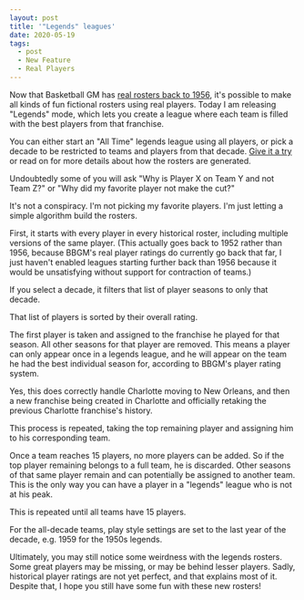 ```yaml
---
layout: post
title: '"Legends" leagues'
date: 2020-05-19
tags:
  - post
  - New Feature
  - Real Players
---
```


Now that Basketball GM has [real rosters back to 1956](/blog/2020/05/beta-real-rosters-back-to-1956/), it's possible to make all kinds of fun fictional rosters using real players. Today I am releasing "Legends" mode, which lets you create a league where each team is filled with the best players from that franchise.

You can either start an "All Time" legends league using all players, or pick a decade to be restricted to teams and players from that decade. [Give it a try](https://play.basketball-gm.com/) or read on for more details about how the rosters are generated.

<!--more-->

Undoubtedly some of you will ask "Why is Player X on Team Y and not Team Z?" or "Why did my favorite player not make the cut?"

It's not a conspiracy. I'm not picking my favorite players. I'm just letting a simple algorithm build the rosters.

First, it starts with every player in every historical roster, including multiple versions of the same player. (This actually goes back to 1952 rather than 1956, because BBGM's real player ratings do currently go back that far, I just haven't enabled leagues starting further back than 1956 because it would be unsatisfying without support for contraction of teams.)

If you select a decade, it filters that list of player seasons to only that decade.

That list of players is sorted by their overall rating.

The first player is taken and assigned to the franchise he played for that season. All other seasons for that player are removed. This means a player can only appear once in a legends league, and he will appear on the team he had the best individual season for, according to BBGM's player rating system.

Yes, this does correctly handle Charlotte moving to New Orleans, and then a new franchise being created in Charlotte and officially retaking the previous Charlotte franchise's history.

This process is repeated, taking the top remaining player and assigning him to his corresponding team.

Once a team reaches 15 players, no more players can be added. So if the top player remaining belongs to a full team, he is discarded. Other seasons of that same player remain and can potentially be assigned to another team. This is the only way you can have a player in a "legends" league who is not at his peak.

This is repeated until all teams have 15 players.

For the all-decade teams, play style settings are set to the last year of the decade, e.g. 1959 for the 1950s legends.

Ultimately, you may still notice some weirdness with the legends rosters. Some great players may be missing, or may be behind lesser players. Sadly, historical player ratings are not yet perfect, and that explains most of it. Despite that, I hope you still have some fun with these new rosters!
